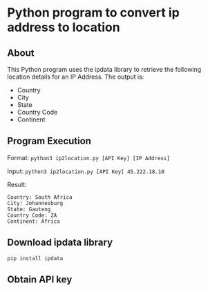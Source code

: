 # Python program to convert ip address to location

## About
This Python program uses the ipdata library to retrieve the following location details for an IP Address. The output is: 
* Country
* City
* State
* Country Code
* Continent

## Program Execution
Format: ```python3 ip2location.py [API Key] [IP Address]```

Input: ```python3 ip2location.py [API Key] 45.222.18.10```

Result: 
```
Country: South Africa
City: Johannesburg
State: Gauteng
Country Code: ZA
Continent: Africa
```

## Download ipdata library 
```pip install ipdata```

## Obtain API key
